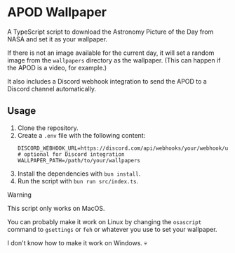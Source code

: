 # APOD Wallpaper

A TypeScript script to download the Astronomy Picture of the Day from NASA and set it as your wallpaper.

If there is not an image available for the current day, it will set a random image from the `wallpapers` directory as the wallpaper. (This can happen if the APOD is a video, for example.)

It also includes a Discord webhook integration to send the APOD to a Discord channel automatically.

## Usage

1. Clone the repository.
2. Create a `.env` file with the following content:
   ```env
   DISCORD_WEBHOOK_URL=https://discord.com/api/webhooks/your/webhook/url # optional for Discord integration
   WALLPAPER_PATH=/path/to/your/wallpapers
   ```
3. Install the dependencies with `bun install`.
4. Run the script with `bun run src/index.ts`.

> [!WARNING]  
> This script only works on MacOS.
> 
> You can probably make it work on Linux by changing the `osascript` command to `gsettings` or `feh` or whatever you use to set your wallpaper.
> 
> I don't know how to make it work on Windows. 💀
